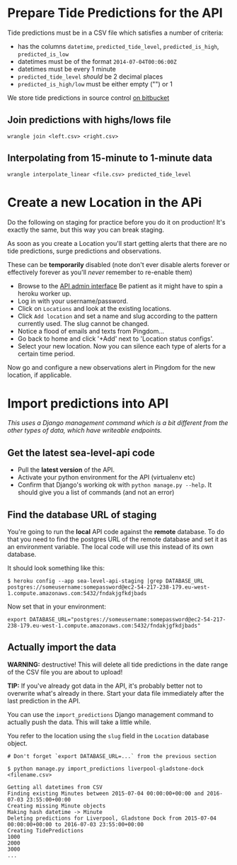 # Prepare Tide Predictions for the API

Tide predictions must be in a CSV file which satisfies a number of criteria:

- has the columns `datetime`, `predicted_tide_level`, `predicted_is_high`,
  `predicted_is_low`
- datetimes must be of the format `2014-07-04T00:06:00Z`
- datetimes must be every 1 minute
- `predicted_tide_level` *should* be 2 decimal places
- `predicted_is_high/low` must be either empty ("") or 1

We store tide predictions in source control
[on bitbucket](https://bitbucket.org/sealevelresearch/tide-predictions)

## Join predictions with highs/lows file

```
wrangle join <left.csv> <right.csv>
```

## Interpolating from 15-minute to 1-minute data

```
wrangle interpolate_linear <file.csv> predicted_tide_level
```

# Create a new Location in the APi

Do the following on staging for practice before you do it on production! It's
exactly the same, but this way you can break staging.

As soon as you create a Location you'll start getting alerts that there are
no tide predictions, surge predictions and observations.

These can be **temporarily** disabled (note don't ever disable alerts forever
or effectively forever as you'll *never* remember to re-enable them)

- Browse to the [API admin interface](https://sea-level-api-staging.herokuapp.com/admin/login/?next=/admin/)
  Be patient as it might have to spin a heroku worker up.
- Log in with your username/password.
- Click on `Locations` and look at the existing locations.
- Click `Add location` and set a name and slug according to the pattern
  currently used. The slug cannot be changed.
- Notice a flood of emails and texts from Pingdom...
- Go back to home and click '+Add' next to 'Location status configs'.
- Select your new location. Now you can silence each type of alerts for a
  certain time period.

Now go and configure a new observations alert in Pingdom for the new location,
if applicable.


# Import predictions into API

*This uses a Django management command which is a bit different from the other
types of data, which have writeable endpoints.*

## Get the latest sea-level-api code

- Pull the **latest version** of the API.
- Activate your python environment for the API (virtualenv etc)
- Confirm that Django's working ok with `python manage.py --help`. It should
  give you a list of commands (and not an error)

## Find the database URL of staging

You're going to run the **local** API code against the **remote** database. To
do that you need to find the postgres URL of the remote database and set it as
an environment variable. The local code will use this instead of its own
database.

It should look something like this:
```
$ heroku config --app sea-level-api-staging |grep DATABASE_URL
postgres://someusername:somepassword@ec2-54-217-238-179.eu-west-1.compute.amazonaws.com:5432/fndakjgfkdjbads
```

Now set that in your environment:

```
export DATABASE_URL="postgres://someusername:somepassword@ec2-54-217-238-179.eu-west-1.compute.amazonaws.com:5432/fndakjgfkdjbads"
```

## Actually import the data

**WARNING:** destructive! This will delete all tide predictions in the date
range of the CSV file you are about to upload!

**TIP:** If you've already got data in the API, it's probably better not to
overwrite what's already in there. Start your data file immediately after the
last prediction in the API.

You can use the `import_predictions` Django management command to actually push
the data. This will take a little while.

You refer to the location using the `slug` field in the `Location` database
object.

```
# Don't forget `export DATABASE_URL=...` from the previous section

$ python manage.py import_predictions liverpool-gladstone-dock <filename.csv>

Getting all datetimes from CSV
Finding existing Minutes between 2015-07-04 00:00:00+00:00 and 2016-07-03 23:55:00+00:00
Creating missing Minute objects
Making hash datetime -> Minute
Deleting predictions for Liverpool, Gladstone Dock from 2015-07-04 00:00:00+00:00 to 2016-07-03 23:55:00+00:00
Creating TidePredictions
1000
2000
3000
...
```

